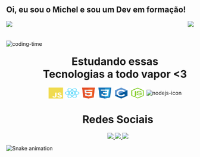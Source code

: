 ## Oi, eu sou o Michel e sou um Dev em formação!

<div>
  
  <img  height="180em" src="https://github-readme-stats.vercel.app/api?username=michelmollsantos&show_icons=true&theme=great-gatsby&include_all_commits=true&count_private=true"/>
  <img align="right" height="180em" src="https://github-readme-stats.vercel.app/api/top-langs/?username=michelmollsantos&layout=compact&langs_count=16&theme=great-gatsby"/>
</div>
<br>

<div  align="center"> 
  <div style="display: inline_block"><br>
    <img align="left" height="250" alt="coding-time" src="code.gif">
    <h1 align="center">Estudando essas Tecnologias a todo vapor <3</h1>
    <img align="center" height="30" width="40" alt="js-icon"  src="https://raw.githubusercontent.com/devicons/devicon/master/icons/javascript/javascript-plain.svg">
    <img align="center" height="30" width="40" alt="react-icon" src="https://raw.githubusercontent.com/devicons/devicon/master/icons/react/react-original.svg">
    <img align="center" height="30" width="40" alt="html-icon" src="https://raw.githubusercontent.com/devicons/devicon/master/icons/html5/html5-original.svg">
    <img align="center" height="30" width="40" alt="css-icon" src="https://raw.githubusercontent.com/devicons/devicon/master/icons/css3/css3-original.svg">
    <img align="center" height="30" width="40" alt="c-icon" src="https://raw.githubusercontent.com/devicons/devicon/master/icons/c/c-original.svg">
    <img align="center" height="30" width="40" alt="nodejs-icon" src="https://raw.githubusercontent.com/devicons/devicon/master/icons/nodejs/nodejs-original.svg">
    <img align="center" height="30" width="40" alt="nodejs-icon" src="https://raw.githubusercontent.com/jmnote/z-icons/master/svg/cpp.svg">
   </div>
    
  
  <h1 align="center">Redes Sociais</h1>
    <a href = "mailto: michelmollsantos@gmail.com">
      <img width="30" src="gmail.svg">
    </a>
    <a href = "https://www.linkedin.com/in/michelmollsantos/">
      <img width="25" src="linkedin.svg">
    </a>
    <a href = "https://www.instagram.com/michelmollsantos/">
      <img width="25" src="instagram.png">
    </a>
</div>
  
![Snake animation](https://github.com/michelmollsantos/michelmollsantos/blob/output/github-contribution-grid-snake.svg)
